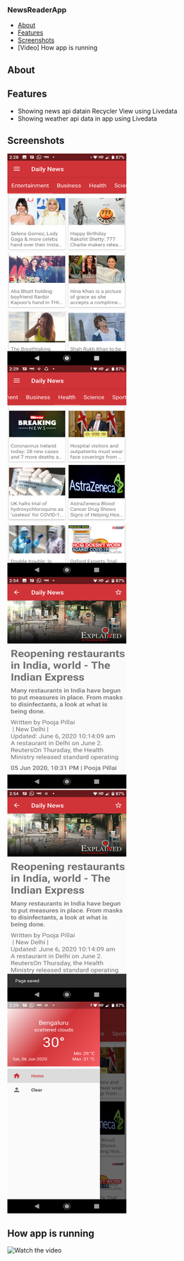 ### NewsReaderApp

* [About](#about)
* [Features](#features)
* [Screenshots](#screenshots)
* [Video] How app is running

## About

## Features

* Showing news api datain Recycler View using Livedata
* Showing weather api data in app using Livedata

## Screenshots

<img align="left" height = "480" width ="270" src="https://raw.githubusercontent.com/SapnaPanjabi/NewsReaderApp/master/screenshots/image1.png">
<img align="left" height = "480" width ="270" src="https://raw.githubusercontent.com/SapnaPanjabi/NewsReaderApp/master/screenshots/image2.png">
<img height = "480" width ="270" src="https://raw.githubusercontent.com/SapnaPanjabi/NewsReaderApp/master/screenshots/image3.png">
<img align="left" height = "480" width ="270" src="https://raw.githubusercontent.com/SapnaPanjabi/NewsReaderApp/master/screenshots/image4.png">
<img height = "480" width ="270" src="https://raw.githubusercontent.com/SapnaPanjabi/NewsReaderApp/master/screenshots/image5.png">

## How app is running

![Watch the video](https://www.youtube.com/watch?v=ANWTPa1xKE8&feature=youtu.be)
